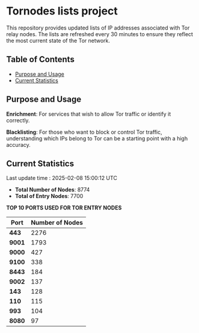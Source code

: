 # Tornodes lists project

This repository provides updated lists of IP addresses associated with Tor relay nodes. The lists are refreshed every 30 minutes to ensure they reflect the most current state of the Tor network.

## Table of Contents

- [Purpose and Usage](#purpose-and-usage)
- [Current Statistics](#current-statistics)


## Purpose and Usage

**Enrichment**: For services that wish to allow Tor traffic or identify it correctly.

**Blacklisting**: For those who want to block or control Tor traffic, understanding which IPs belong to Tor can be a starting point with a high accuracy.

## Current Statistics

Last update time : 2025-02-08 15:00:12 UTC

- **Total Number of Nodes**: 8774
- **Total of Entry Nodes**: 7700

**TOP 10 PORTS USED FOR TOR ENTRY NODES**

| **Port** | **Number of Nodes** |
|------|-----------------|
| **443**   | 2276  |
| **9001**   | 1793  |
| **9000**   | 427  |
| **9100**   | 338  |
| **8443**   | 184  |
| **9002**   | 137  |
| **143**   | 128  |
| **110**   | 115  |
| **993**   | 104  |
| **8080**   | 97  |

